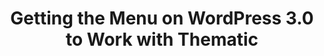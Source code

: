 ---
layout: redirect
title: Getting the Menu on WordPress 3.0 to Work with Thematic
permalink: /getting-the-menu-on-wordpress-3-0-to-work-with-thematic-1044/
redirect: /articles/getting-the-menu-on-wordpress-3-0-to-work-with-thematic/
---